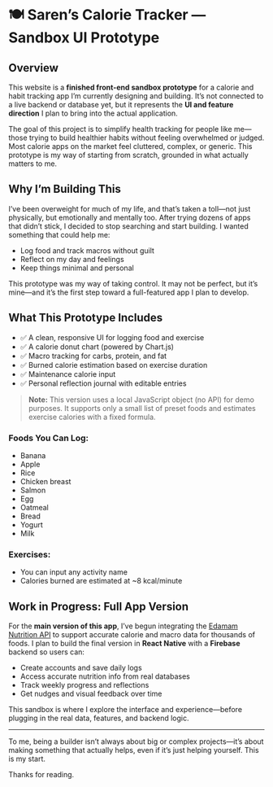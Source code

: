 # 🍽️ Saren’s Calorie Tracker — Sandbox UI Prototype

## Overview

This website is a **finished front-end sandbox prototype** for a calorie and habit tracking app I’m currently designing and building. It’s not connected to a live backend or database yet, but it represents the **UI and feature direction** I plan to bring into the actual application.

The goal of this project is to simplify health tracking for people like me—those trying to build healthier habits without feeling overwhelmed or judged. Most calorie apps on the market feel cluttered, complex, or generic. This prototype is my way of starting from scratch, grounded in what actually matters to me.

## Why I’m Building This

I’ve been overweight for much of my life, and that’s taken a toll—not just physically, but emotionally and mentally too. After trying dozens of apps that didn’t stick, I decided to stop searching and start building. I wanted something that could help me:

- Log food and track macros without guilt
- Reflect on my day and feelings
- Keep things minimal and personal

This prototype was my way of taking control. It may not be perfect, but it’s mine—and it’s the first step toward a full-featured app I plan to develop.

## What This Prototype Includes

- ✅ A clean, responsive UI for logging food and exercise
- ✅ A calorie donut chart (powered by Chart.js)
- ✅ Macro tracking for carbs, protein, and fat
- ✅ Burned calorie estimation based on exercise duration
- ✅ Maintenance calorie input
- ✅ Personal reflection journal with editable entries

> **Note:** This version uses a local JavaScript object (no API) for demo purposes. It supports only a small list of preset foods and estimates exercise calories with a fixed formula.

### Foods You Can Log:
- Banana
- Apple
- Rice
- Chicken breast
- Salmon
- Egg
- Oatmeal
- Bread
- Yogurt
- Milk

### Exercises:
- You can input any activity name  
- Calories burned are estimated at ~8 kcal/minute

## Work in Progress: Full App Version

For the **main version of this app**, I’ve begun integrating the [Edamam Nutrition API](https://developer.edamam.com/edamam-nutrition-api) to support accurate calorie and macro data for thousands of foods. I plan to build the final version in **React Native** with a **Firebase** backend so users can:

- Create accounts and save daily logs
- Access accurate nutrition info from real databases
- Track weekly progress and reflections
- Get nudges and visual feedback over time

This sandbox is where I explore the interface and experience—before plugging in the real data, features, and backend logic.

---

To me, being a builder isn’t always about big or complex projects—it’s about making something that actually helps, even if it’s just helping yourself. This is my start.

Thanks for reading.
